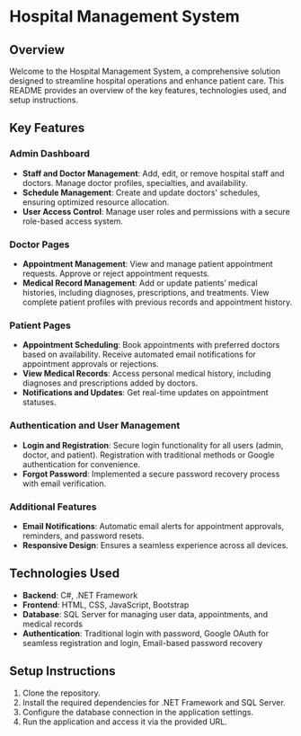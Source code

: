 # Hospital Management System

## Overview
Welcome to the Hospital Management System, a comprehensive solution designed to streamline hospital operations and enhance patient care. This README provides an overview of the key features, technologies used, and setup instructions.

## Key Features

### Admin Dashboard
- **Staff and Doctor Management**: Add, edit, or remove hospital staff and doctors. Manage doctor profiles, specialties, and availability.
- **Schedule Management**: Create and update doctors' schedules, ensuring optimized resource allocation.
- **User Access Control**: Manage user roles and permissions with a secure role-based access system.

### Doctor Pages
- **Appointment Management**: View and manage patient appointment requests. Approve or reject appointment requests.
- **Medical Record Management**: Add or update patients’ medical histories, including diagnoses, prescriptions, and treatments. View complete patient profiles with previous records and appointment history.

### Patient Pages
- **Appointment Scheduling**: Book appointments with preferred doctors based on availability. Receive automated email notifications for appointment approvals or rejections.
- **View Medical Records**: Access personal medical history, including diagnoses and prescriptions added by doctors.
- **Notifications and Updates**: Get real-time updates on appointment statuses.

### Authentication and User Management
- **Login and Registration**: Secure login functionality for all users (admin, doctor, and patient). Registration with traditional methods or Google authentication for convenience.
- **Forgot Password**: Implemented a secure password recovery process with email verification.

### Additional Features
- **Email Notifications**: Automatic email alerts for appointment approvals, reminders, and password resets.
- **Responsive Design**: Ensures a seamless experience across all devices.

## Technologies Used
- **Backend**: C#, .NET Framework
- **Frontend**: HTML, CSS, JavaScript, Bootstrap
- **Database**: SQL Server for managing user data, appointments, and medical records
- **Authentication**: Traditional login with password, Google OAuth for seamless registration and login, Email-based password recovery

## Setup Instructions
1. Clone the repository.
2. Install the required dependencies for .NET Framework and SQL Server.
3. Configure the database connection in the application settings.
4. Run the application and access it via the provided URL.
